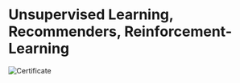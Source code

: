 # Unsupervised Learning, Recommenders, Reinforcement-Learning

![Certificate](https://user-images.githubusercontent.com/30374310/208481641-cf0118a5-47a2-4362-91fc-30daf417cc7d.png)

